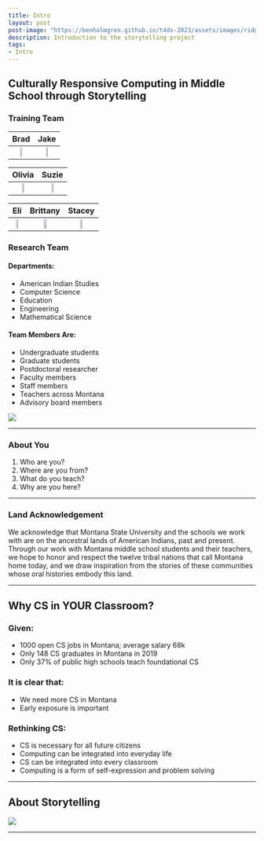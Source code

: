 ```yaml
---
title: Intro
layout: post
post-image: "https://benholmgren.github.io/t4ds-2023/assets/images/ridge.JPG"
description: Introduction to the storytelling project
tags:
- Intro
---
```


## Culturally Responsive Computing in Middle School through Storytelling

### Training Team

Brad | Jake
:-------------------------:|:-------------------------:
<img src="https://montanastorytelling.github.io/beaded-bag-trainings/assets/images/brad.jpg" width="30%" height="10%"> | <img src="https://montanastorytelling.github.io/beaded-bag-trainings/assets/images/jake.jpg" width="30%" height="10%">

Olivia | Suzie
:-------------------------:|:-------------------------:
<img src="https://montanastorytelling.github.io/beaded-bag-trainings/assets/images/olivia.jpg" width="30%" height="10%"> | <img src="https://montanastorytelling.github.io/beaded-bag-trainings/assets/images/suzie.jpg" width="30%" height="10%">


Eli | Brittany | Stacey
:-------------------------:|:-------------------------:|:-------------------------:
<img src="https://montanastorytelling.github.io/beaded-bag-trainings/assets/images/eli.jpg" width="30%" height="10%"> | <img src="https://montanastorytelling.github.io/beaded-bag-trainings/assets/images/brittany.jpg" width="30%" height="10%"> | <img src="https://montanastorytelling.github.io/beaded-bag-trainings/assets/images/stacey.jpg" width="30%" height="10%">

### Research Team

#### Departments:
* American Indian Studies
* Computer Science
* Education
* Engineering
* Mathematical Science

#### Team Members Are:
* Undergraduate students
* Graduate students
* Postdoctoral researcher
* Faculty members
* Staff members
* Teachers across Montana
* Advisory board members

![](https://montanastorytelling.github.io/beaded-bag-trainings/assets/images/team.jpg)

---

### About You

1. Who are you?
2. Where are you from?
3. What do you teach?
4. Why are you here?

---

### Land Acknowledgement

We acknowledge that Montana State University and the schools we work with are on the ancestral lands of American Indians, past and present. Through our work with Montana middle school students and their teachers, we hope to honor and respect the twelve tribal nations that call Montana home today, and we draw inspiration from the stories of these communities whose oral histories embody this land.

---

## Why CS in YOUR Classroom?

### Given:
* 1000 open CS jobs in Montana; average salary 68k
* Only 148 CS graduates in Montana in 2019
* Only 37% of public high schools teach foundational CS

### It is clear that:
* We need more CS in Montana
* Early exposure is important

### Rethinking CS:
* CS is necessary for all future citizens
* Computing can be integrated into everyday life
* CS can be integrated into every classroom
* Computing is a form of self-expression and problem solving

---

## About Storytelling

![](https://montanastorytelling.github.io/beaded-bag-trainings/assets/images/venn.jpg)

---
